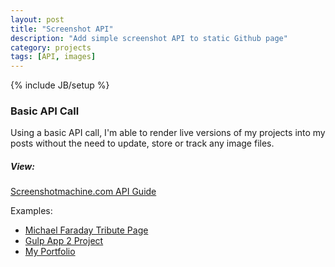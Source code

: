 ```yaml
---
layout: post
title: "Screenshot API"
description: "Add simple screenshot API to static Github page"
category: projects
tags: [API, images]
---
```

{% include JB/setup %}

### Basic API Call

Using a basic API call, I'm able to render live versions of my projects into my posts without the need to update, store or track any image files.

##### View:

[Screenshotmachine.com API Guide](https://screenshotmachine.com/apiguide.php)

Examples:

- [Michael Faraday Tribute Page](http://isaacdozier.com/freecodecamp/tribute-page)
- [Gulp App 2 Project](http://isaacdozier.com/projects/gulp-app-2)
- [My Portfolio](http://isaacdozier.com/projects/jekyll-site-my-portfolio)